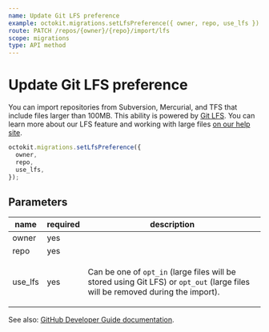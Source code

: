 ```yaml
---
name: Update Git LFS preference
example: octokit.migrations.setLfsPreference({ owner, repo, use_lfs })
route: PATCH /repos/{owner}/{repo}/import/lfs
scope: migrations
type: API method
---
```


# Update Git LFS preference

You can import repositories from Subversion, Mercurial, and TFS that include files larger than 100MB. This ability is powered by [Git LFS](https://git-lfs.github.com). You can learn more about our LFS feature and working with large files [on our help site](https://help.github.com/articles/versioning-large-files/).

```js
octokit.migrations.setLfsPreference({
  owner,
  repo,
  use_lfs,
});
```

## Parameters

<table>
  <thead>
    <tr>
      <th>name</th>
      <th>required</th>
      <th>description</th>
    </tr>
  </thead>
  <tbody>
    <tr><td>owner</td><td>yes</td><td>

</td></tr>
<tr><td>repo</td><td>yes</td><td>

</td></tr>
<tr><td>use_lfs</td><td>yes</td><td>

Can be one of `opt_in` (large files will be stored using Git LFS) or `opt_out` (large files will be removed during the import).

</td></tr>
  </tbody>
</table>

See also: [GitHub Developer Guide documentation](https://docs.github.com/rest/reference/migrations#update-git-lfs-preference).
